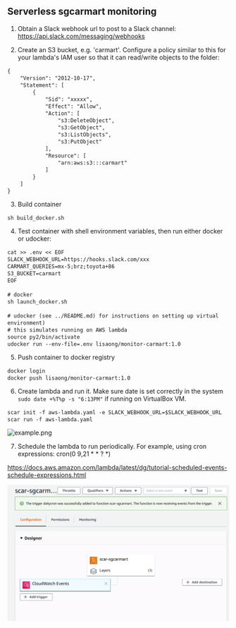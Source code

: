 ## Serverless sgcarmart monitoring

1. Obtain a Slack webhook url to post to a Slack channel:
https://api.slack.com/messaging/webhooks

2. Create an S3 bucket, e.g. 'carmart'. Configure a policy similar to this for your lambda's IAM user so that it can read/write objects to the folder:
```
{
    "Version": "2012-10-17",
    "Statement": [
        {
            "Sid": "xxxxx",
            "Effect": "Allow",
            "Action": [
                "s3:DeleteObject",
                "s3:GetObject",
                "s3:ListObjects",
                "s3:PutObject"
            ],
            "Resource": [
                "arn:aws:s3:::carmart"
            ]
        }
    ]
}
```

3. Build container
  ```
  sh build_docker.sh
  ```

4. Test container with shell environment variables, then run either docker or udocker: 

  ```
  cat >> .env << EOF
  SLACK_WEBHOOK_URL=https://hooks.slack.com/xxx
  CARMART_QUERIES=mx-5;brz;toyota+86
  S3_BUCKET=carmart
  EOF

  # docker
  sh launch_docker.sh

  # udocker (see ../README.md) for instructions on setting up virtual environment)
  # this simulates running on AWS lambda
  source py2/bin/activate
  udocker run --env-file=.env lisaong/monitor-carmart:1.0
  ```

5. Push container to docker registry
  ```
  docker login
  docker push lisaong/monitor-carmart:1.0
  ```

6. Create lambda and run it. Make sure date is set correctly in the system `sudo date +%T%p -s "6:13PM"` if running on VirtualBox VM.
  ```
  scar init -f aws-lambda.yaml -e SLACK_WEBHOOK_URL=$SLACK_WEBHOOK_URL
  scar run -f aws-lambda.yaml
  ```

![example.png](example.png)

7. Schedule the lambda to run periodically. For example, using cron expressions: cron(0 9,21 * * ? *)

https://docs.aws.amazon.com/lambda/latest/dg/tutorial-scheduled-events-schedule-expressions.html

![example2.png](example2.png)
